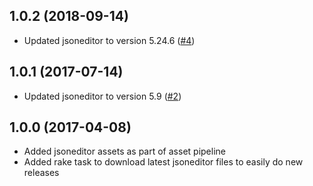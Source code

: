 ## 1.0.2 (2018-09-14)

* Updated jsoneditor to version 5.24.6 ([#4](../../pull/4))

## 1.0.1 (2017-07-14)

* Updated jsoneditor to version 5.9 ([#2](../../pull/2))

## 1.0.0 (2017-04-08)

* Added jsoneditor assets as part of asset pipeline
* Added rake task to download latest jsoneditor files to easily do new releases
